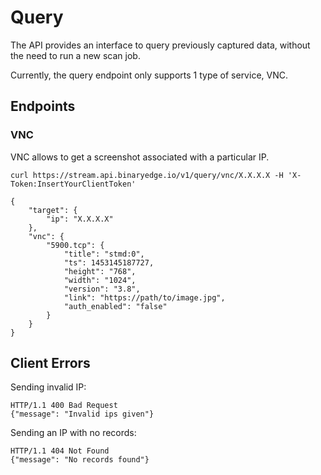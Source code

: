 # Query

The API provides an interface to query previously captured data, without the need to run a new scan job.

Currently, the query endpoint only supports 1 type of service, VNC.

## Endpoints

### VNC

VNC allows to get a screenshot associated with a particular IP.

`curl https://stream.api.binaryedge.io/v1/query/vnc/X.X.X.X -H 'X-Token:InsertYourClientToken' `

```
{
	"target": {
		"ip": "X.X.X.X"
	},
	"vnc": {
		"5900.tcp": {
			"title": "stmd:0",
			"ts": 1453145187727,
			"height": "768",
			"width": "1024",
			"version": "3.8",
			"link": "https://path/to/image.jpg",
			"auth_enabled": "false"
		}
	}
}
```

## Client Errors

Sending invalid IP:

```
HTTP/1.1 400 Bad Request
{"message": "Invalid ips given"}
```

Sending an IP with no records:

```
HTTP/1.1 404 Not Found
{"message": "No records found"}
```
